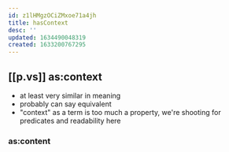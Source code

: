 ```yaml
---
id: z1lHMgzOCiZMxoe71a4jh
title: hasContext
desc: ''
updated: 1634490048319
created: 1633200767295
---
```


## [[p.vs]] as:context

- at least very similar in meaning
- probably can say equivalent
- "context" as a term is too much a property, we're shooting for predicates and readability here

### as:content

